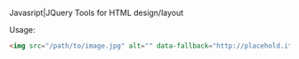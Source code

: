 Javasript|JQuery Tools for HTML design/layout

Usage:
```html
<img src="/path/to/image.jpg" alt="" data-fallback="http://placehold.it/100x100">
```
